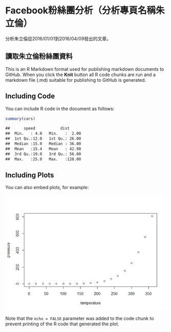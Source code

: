 Facebook粉絲團分析（分析專頁名稱朱立倫）
================

分析朱立倫從2016/01/01到2016/04/09發出的文章。

讀取朱立倫粉絲團資料
--------------------

This is an R Markdown format used for publishing markdown documents to GitHub. When you click the **Knit** button all R code chunks are run and a markdown file (.md) suitable for publishing to GitHub is generated.

Including Code
--------------

You can include R code in the document as follows:

``` r
summary(cars)
```

    ##      speed           dist       
    ##  Min.   : 4.0   Min.   :  2.00  
    ##  1st Qu.:12.0   1st Qu.: 26.00  
    ##  Median :15.0   Median : 36.00  
    ##  Mean   :15.4   Mean   : 42.98  
    ##  3rd Qu.:19.0   3rd Qu.: 56.00  
    ##  Max.   :25.0   Max.   :120.00

Including Plots
---------------

You can also embed plots, for example:

![](HW4_files/figure-markdown_github/pressure-1.png)<!-- -->

Note that the `echo = FALSE` parameter was added to the code chunk to prevent printing of the R code that generated the plot.
